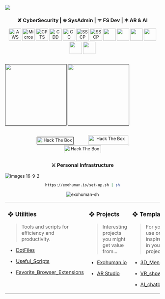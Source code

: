![](https://media.licdn.com/dms/image/D4D16AQEaonu1Vu7WOQ/profile-displaybackgroundimage-shrink_350_1400/0/1694688301380?e=1700697600&v=beta&t=yjsNqRJvcF75FjiRN-0za0LmQYnKZ3ZIgBio9KrIKxc)


<h3 align="center">✘ CyberSecurity | ⎈ SysAdmin | ᯤ FS Dev | ✶ AR & AI</h3>


<p align="center">
  <!-- CERTIFICATIONS -->

  <a>
    <img src="https://images.credly.com/size/680x680/images/00634f82-b07f-4bbd-a6bb-53de397fc3a6/image.png" alt="AWS CP" width="40" height="40"/>
  </a>
  <a>
    <img src="https://images.credly.com/size/680x680/images/0c6d9839-f468-4adc-987d-5cfae4a9ee67/image.png" alt="Microsof" width="40" height="40"/>
  </a>



   <a>
    <img src="https://images.credly.com/size/680x680/images/e63aa507-b974-4e67-bae6-1e425f6e2a99/image.png" alt="CPTS" width="40" height="40"/>
  </a>
   <a>
    <img src="https://cyberdefenders.org/static/img/ccd-badge.svg" alt="CDD" width="40" height="40"/>
  </a>

  
   <a>
    <img src="https://images.credly.com/images/2030e43f-8003-4d4b-9630-847add403c87/image.png" alt="CC" width="40" height="40"/>
  </a>
  </a>
  <a>
    <img src="https://images.credly.com/size/680x680/images/c4320f01-2ff4-4508-984a-415fc94e3aec/image.png" alt="SSCP" width="40" height="40"/>
  </a>
  <a>
    <img src="https://images.credly.com/size/680x680/images/bc08972c-3c7d-4b99-82a0-c94bcca36674/Badges_v8-07_Practitioner.png" alt="SSCP" width="40" height="40"/>
  </a>
  <a>
    <img src="https://images.credly.com/size/680x680/images/2700b813-82b8-4232-9b36-5dcd5cd24584/Badges_v8-08_Co-Creator.png" alt="" width="40" height="40"/>
  </a>
  <a>
    <img src="https://images.credly.com/size/680x680/images/09f644d1-eed2-4279-bc49-1e26cddc9d3d/Team_Essentials.png" alt="" width="40" height="40"/>
  </a>
  <a>
    <img src="https://images.credly.com/size/680x680/images/64bd404e-d483-4d1b-868b-477ae700fef9/image.png" alt="" width="40" height="40"/>
  </a>
  <a>
    <img src="https://images.credly.com/size/680x680/images/3ca1d92e-0ffb-49bd-ba51-7b680fcb0c35/image.png" alt="" width="40" height="40"/>
  </a>
  <a>
    <img src="https://images.credly.com/size/680x680/images/5a16ec87-6eb4-4c6e-8843-60b6e8583735/image.png" alt="" width="40" height="40"/>
  </a>
  <a>
    <img src="https://images.credly.com/size/680x680/images/f5cf37e4-6ebd-4067-96a9-b26d04f51ff7/CertiProf-Badge-LLL.png" alt="" width="40" height="40"/>
  </a>


##


<a href="">
  <img height=200  src="https://github-readme-stats.vercel.app/api?username=rgsaura&show_icons=true&theme=transparent&rank_icon=github&bg_color=00000000&title_color=33A6FF&card_width=320&hide_border=true" /> 
</a>
<a href="">
  <img height=200  src="https://github-readme-stats.vercel.app/api/top-langs/?username=anuraghazra&layout=compact&theme=transparent&bg_color=00000000&title_color=33A6FF&hide_border=true" />
</a>


##

<p align="center">
  &nbsp;&nbsp;&nbsp;&nbsp;&nbsp;&nbsp;&nbsp;&nbsp;&nbsp;&nbsp;
  <a href="">
    <img src="https://img.shields.io/badge/dynamic/json?style=for-the-badge&labelColor=black&color=%23ffa116&label=rgsaura&query=solved&url=https%3A%2F%2Fbadge.xyli.tech/%2Fapi%2Fusers%2Frgsaura&logo=leetcode&logoColor=yellow" alt="Hack The Box" width="120" height="25">
  </a>
   &nbsp;&nbsp;&nbsp;&nbsp;&nbsp;&nbsp;&nbsp;&nbsp;&nbsp;&nbsp;
  <a href="https://www.hackthebox.eu/profile/182460">
    <img src="https://www.hackthebox.eu/badge/image/1542359" alt="Hack The Box" width="130" height="30">
  </a>
   &nbsp;&nbsp;&nbsp;&nbsp;&nbsp;&nbsp;&nbsp;&nbsp;&nbsp;&nbsp;
  <a href="https://www.hackthebox.eu/profile/182460">
    <img src="https://img.shields.io/youtube/channel/views/UCPZ-1ZiZTTo0xyUPVePNe4g?style=flat-square&logo=youtube&logoColor=red&label=YouTube&labelColor=black" alt="Hack The Box" width="120" height="25">
  </a>
</p>

##

<h3 align="center">⚔︎ Personal Infrastructure</h3>


![images 16-9-2](https://github.com/rgsaura/rgsaura/assets/16281075/f62e8829-3c49-4825-b761-1519ddba279d)

<div align="center">
  
```bash
https://exohuman.io/set-up.sh | sh
```
![exohuman-sh](https://github.com/rgsaura/rgsaura/assets/16281075/28872a56-9ac0-48f8-ba16-700559facb0d)

</div>



<table width="100%">
  <tr>
    <td valign="top" width="33%">

### ❖ Utilities
> Tools and scripts for efficiency and productivity.

- [DotFiles](https://github.com/rgsaura/DotFiles-)
- [Useful_Scripts](https://github.com/rgsaura/Useful_Scripts)
- [Favorite_Browser_Extensions](https://github.com/rgsaura/Favorite_Browser_Extensions)


    </td>
    <td valign="top" width="33%">

### ❖ Projects
> Interesting projects you might get value from...

- [Exohuman.io](https://exohuman.io)
- [AR Studio](https://www.linkedin.com/pulse/i-built-ar-studio-timemachine-rodrigo-garcia/?trackingId=6EzoLO5FRyyi5nasBlN2og%3D%3D)

    </td>
    <td valign="top" width="33%">

### ❖ Templates
> For you to use or inspire you in your projects...

- [3D_Menu](https://github.com/rgsaura/3D_Menu)
- [VR_showroom](https://github.com/rgsaura/VR_showroom)
- [AI_chatbot](https://github.com/rgsaura/ai_chatbot-factam)

    </td>
  </tr>
</table>

